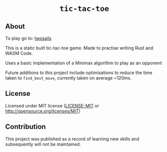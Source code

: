<div align="center">

  <h1><code>tic-tac-toe</code></h1>

</div>

## About

To play go to: [twosails](https://twosails.github.io/tic-tac-toe/www/dist/)

This is a static built tic-tac-toe game. Made to practise writing Rust and WASM Code.

Uses a basic implementation of a Minimax algorithm to play as an opponent

Future additions to this project include optimisations to reduce the time taken to `find_best_move`, currently taken on average ~120ms.

## License

Licensed under MIT license ([LICENSE-MIT](LICENSE_MIT) or http://opensource.org/licenses/MIT)

## Contribution

This project was published as a record of learning new skills and subsequently will not be maintained.
